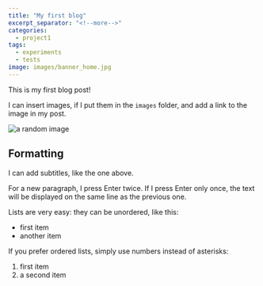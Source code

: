 ```yaml
---
title: "My first blog"
excerpt_separator: "<!--more-->"
categories:
  - project1
tags:
  - experiments
  - tests
image: images/banner_home.jpg
---
```


This is my first blog post!

<!--more-->

I can insert images, if I put them in the `images` folder, and add a link to the image in my post.

![a random image]({{site.baseurl}}images/IMG_4045.jpeg)


## Formatting

I can add subtitles, like the one above. 

For a new paragraph, I press Enter twice.
If I press Enter only once, the text will be displayed on the same line as the previous one.

Lists are very easy: they can be unordered, like this:

* first item
* another item

If you prefer ordered lists, simply use numbers instead of asterisks:

1. first item
2. a second item
